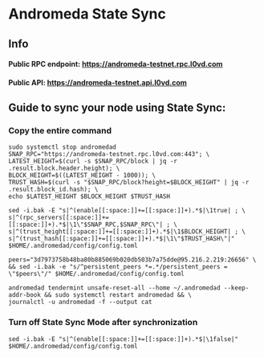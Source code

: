 # Andromeda State Sync

## Info
#### Public RPC endpoint: https://andromeda-testnet.rpc.l0vd.com
#### Public API: https://andromeda-testnet.api.l0vd.com

## Guide to sync your node using State Sync:

### Copy the entire command
```
sudo systemctl stop andromedad
SNAP_RPC="https://andromeda-testnet.rpc.l0vd.com:443"; \
LATEST_HEIGHT=$(curl -s $SNAP_RPC/block | jq -r .result.block.header.height); \
BLOCK_HEIGHT=$((LATEST_HEIGHT - 1000)); \
TRUST_HASH=$(curl -s "$SNAP_RPC/block?height=$BLOCK_HEIGHT" | jq -r .result.block_id.hash); \
echo $LATEST_HEIGHT $BLOCK_HEIGHT $TRUST_HASH

sed -i.bak -E "s|^(enable[[:space:]]+=[[:space:]]+).*$|\1true| ; \
s|^(rpc_servers[[:space:]]+=[[:space:]]+).*$|\1\"$SNAP_RPC,$SNAP_RPC\"| ; \
s|^(trust_height[[:space:]]+=[[:space:]]+).*$|\1$BLOCK_HEIGHT| ; \
s|^(trust_hash[[:space:]]+=[[:space:]]+).*$|\1\"$TRUST_HASH\"|" $HOME/.andromedad/config/config.toml

peers="3d7973758b48ba80b885069b020db503b7a75dde@95.216.2.219:26656" \
&& sed -i.bak -e "s/^persistent_peers *=.*/persistent_peers = \"$peers\"/" $HOME/.andromedad/config/config.toml 

andromedad tendermint unsafe-reset-all --home ~/.andromedad --keep-addr-book && sudo systemctl restart andromedad && \
journalctl -u andromedad -f --output cat
```

### Turn off State Sync Mode after synchronization
```
sed -i.bak -E "s|^(enable[[:space:]]+=[[:space:]]+).*$|\1false|" $HOME/.andromedad/config/config.toml
```
